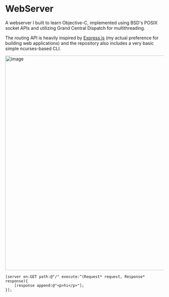 # WebServer
A webserver I built to learn Objective-C, implemented using BSD's POSIX socket APIs and utilizing Grand Central
Dispatch for multithreading.

The routing API is heavily inspired by [Express.js](https://expressjs.com/) (my actual preference for building web applications)
and the repository also includes a very basic simple ncurses-based CLI.

<img width="682" alt="image" src="https://user-images.githubusercontent.com/37072691/75615567-2596e480-5b3d-11ea-8395-0859489698cc.png">

```objc
[server on:GET path:@"/" execute:^(Request* request, Response* response){
    [response append:@"<p>hi</p>"];
}];
```
